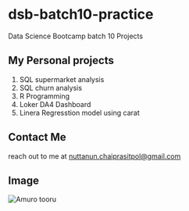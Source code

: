 # dsb-batch10-practice
Data Science Bootcamp batch 10 Projects

## My Personal projects
1. SQL supermarket analysis
2. SQL churn analysis
3. R Programming
4. Loker DA4 Dashboard
5. Linera Regresstion model using carat

## Contact Me
reach out to me at nuttanun.chaiprasitpol@gmail.com

## Image
![Amuro tooru](https://www.detectiveconanworld.com/wiki/images/thumb/8/8f/Amuro_ZTT.jpg/356px-Amuro_ZTT.jpg)
